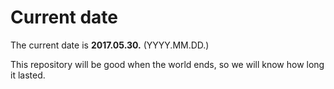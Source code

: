 # Current date

The current date is **2017.05.30.** (YYYY.MM.DD.)

This repository will be good when the world ends, so we will know how long it lasted.
